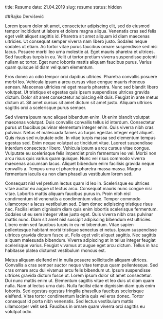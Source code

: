 title: Resume
date: 21.04.2019
slug: resume
status: hidden

##Rajko Dervišević

Lorem ipsum dolor sit amet, consectetur adipiscing elit, sed do eiusmod tempor incididunt ut labore et dolore magna aliqua. Venenatis cras sed felis eget velit aliquet sagittis id. Pharetra sit amet aliquam id diam maecenas ultricies. Ut consequat semper viverra nam libero justo. Sodales neque sodales ut etiam. Ac tortor vitae purus faucibus ornare suspendisse sed nisi lacus. Posuere morbi leo urna molestie at. Eget mauris pharetra et ultrices. Sed faucibus turpis in eu. Velit ut tortor pretium viverra suspendisse potenti nullam ac tortor. Eget nunc lobortis mattis aliquam faucibus purus. Varius quam quisque id diam vel quam elementum.

Eros donec ac odio tempor orci dapibus ultrices. Pharetra convallis posuere morbi leo. Vehicula ipsum a arcu cursus vitae congue mauris rhoncus aenean. Maecenas ultricies mi eget mauris pharetra. Nunc sed blandit libero volutpat. Ut tristique et egestas quis ipsum suspendisse ultrices gravida dictum. Dolor sit amet consectetur adipiscing elit duis. Feugiat in ante metus dictum at. Sit amet cursus sit amet dictum sit amet justo. Aliquam ultrices sagittis orci a scelerisque purus semper.

Sed viverra ipsum nunc aliquet bibendum enim. Ut enim blandit volutpat maecenas volutpat. Duis convallis convallis tellus id interdum. Consectetur purus ut faucibus pulvinar elementum integer enim. Quis viverra nibh cras pulvinar. Netus et malesuada fames ac turpis egestas integer eget aliquet. Quis risus sed vulputate odio. In vitae turpis massa sed elementum tempus egestas sed. Enim neque volutpat ac tincidunt vitae. Laoreet suspendisse interdum consectetur libero. Vehicula ipsum a arcu cursus vitae congue. Vulputate eu scelerisque felis imperdiet proin fermentum leo vel. Morbi non arcu risus quis varius quam quisque. Nunc vel risus commodo viverra maecenas accumsan lacus. Aliquet bibendum enim facilisis gravida neque convallis a. Tempus urna et pharetra pharetra massa massa. Magna fermentum iaculis eu non diam phasellus vestibulum lorem sed.

Consequat nisl vel pretium lectus quam id leo in. Scelerisque eu ultrices vitae auctor eu augue ut lectus arcu. Consequat mauris nunc congue nisi vitae. Lobortis mattis aliquam faucibus purus in. Proin nibh nisl condimentum id venenatis a condimentum vitae. Tempor commodo ullamcorper a lacus vestibulum sed. Diam donec adipiscing tristique risus nec. Facilisi etiam dignissim diam quis enim lobortis scelerisque fermentum. Sodales ut eu sem integer vitae justo eget. Quis viverra nibh cras pulvinar mattis nunc. Diam sit amet nisl suscipit adipiscing bibendum est ultricies. Libero enim sed faucibus turpis in eu mi bibendum. Vitae sapien pellentesque habitant morbi tristique senectus et netus. Ipsum suspendisse ultrices gravida dictum fusce ut. Felis eget velit aliquet sagittis. Nec sagittis aliquam malesuada bibendum. Viverra adipiscing at in tellus integer feugiat scelerisque varius. Feugiat vivamus at augue eget arcu dictum. Tellus in hac habitasse platea dictumst vestibulum rhoncus est.

Metus aliquam eleifend mi in nulla posuere sollicitudin aliquam ultrices. Convallis a cras semper auctor neque vitae tempus quam pellentesque. Sed cras ornare arcu dui vivamus arcu felis bibendum ut. Ipsum suspendisse ultrices gravida dictum fusce ut. Lorem ipsum dolor sit amet consectetur. Dui nunc mattis enim ut. Elementum sagittis vitae et leo duis ut diam quam nulla. Nam at lectus urna duis. Nulla facilisi etiam dignissim diam quis enim lobortis. Sed egestas egestas fringilla phasellus faucibus scelerisque eleifend. Vitae tortor condimentum lacinia quis vel eros donec. Tortor consequat id porta nibh venenatis. Sed lectus vestibulum mattis ullamcorper velit sed. Faucibus in ornare quam viverra orci sagittis eu volutpat odio.

